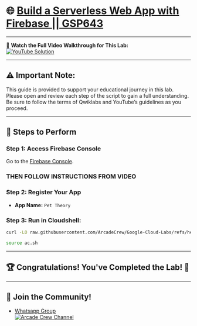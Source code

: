 # 🌐 [Build a Serverless Web App with Firebase || GSP643](https://www.cloudskillsboost.google/focuses/8391?parent=catalog)

---

🎥 **Watch the Full Video Walkthrough for This Lab:**  
[![YouTube Solution](https://img.shields.io/badge/YouTube-Watch%20Solution-red?style=flat&logo=youtube)](https://www.youtube.com/@Arcade61432?sub_confirmation=1)

---

## ⚠️ **Important Note:**  
This guide is provided to support your educational journey in this lab. Please open and review each step of the script to gain a full understanding. Be sure to follow the terms of Qwiklabs and YouTube’s guidelines as you proceed.

---

## 🚀 **Steps to Perform**

### Step 1: Access Firebase Console
Go to the [Firebase Console](https://console.firebase.google.com/).
### THEN FOLLOW INSTRUCTIONS FROM VIDEO

### Step 2: Register Your App
- **App Name:** `Pet Theory`

### Step 3: Run in Cloudshell:  

```bash
curl -LO raw.githubusercontent.com/ArcadeCrew/Google-Cloud-Labs/refs/heads/main/Build%20a%20Serverless%20Web%20App%20with%20Firebase/ac.sh

source ac.sh
```

---

## 🏆 **Congratulations! You've Completed the Lab!** 🎉

---

## 🤝 **Join the Community!**

- [Whatsapp Group](https://chat.whatsapp.com/KkNEauOhBQXHdVcmqIlv9F)  
[![Arcade Crew Channel](https://img.shields.io/badge/YouTube-Arcade%20Crew-red?style=flat&logo=youtube)](https://www.youtube.com/@Arcade61432?sub_confirmation=1)
